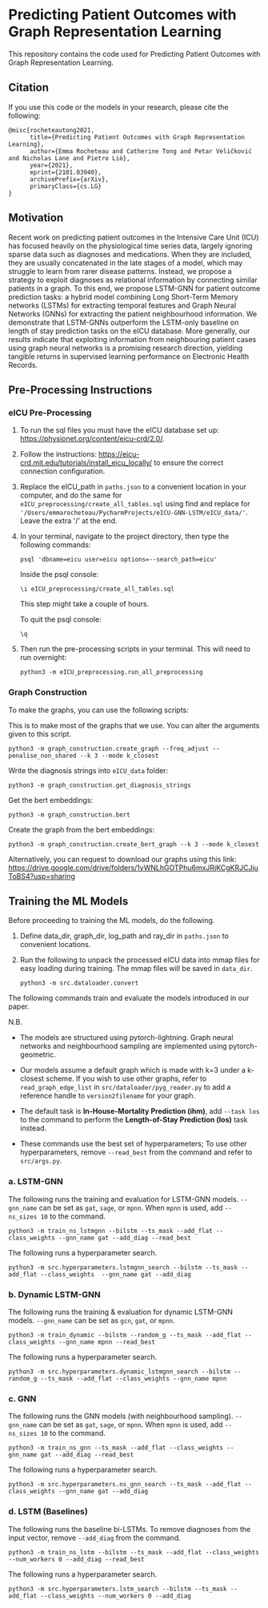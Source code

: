 Predicting Patient Outcomes with Graph Representation Learning
===============================

This repository contains the code used for Predicting Patient Outcomes with Graph Representation Learning. 
 
## Citation
If you use this code or the models in your research, please cite the following:

```
@misc{rocheteautong2021,
      title={Predicting Patient Outcomes with Graph Representation Learning}, 
      author={Emma Rocheteau and Catherine Tong and Petar Veličković and Nicholas Lane and Pietro Liò},
      year={2021},
      eprint={2101.03940},
      archivePrefix={arXiv},
      primaryClass={cs.LG}
}
```

## Motivation
Recent work on predicting patient outcomes in the Intensive Care Unit (ICU) has focused heavily on the physiological time series data, largely ignoring sparse data such as diagnoses and medications. When they are included, they are usually concatenated in the late stages of a model, which may struggle to learn from rarer disease patterns. Instead, we propose a strategy to exploit diagnoses as relational information by connecting similar patients in a graph. To this end, we propose LSTM-GNN for patient outcome prediction tasks: a hybrid model combining Long Short-Term Memory networks (LSTMs) for extracting temporal features and Graph Neural Networks (GNNs) for extracting the patient neighbourhood information. We demonstrate that LSTM-GNNs outperform the LSTM-only baseline on length of stay prediction tasks on the eICU database. More generally, our results indicate that exploiting information from neighbouring patient cases using graph neural networks is a promising research direction, yielding tangible returns in supervised learning performance on Electronic Health Records.


## Pre-Processing Instructions

### eICU Pre-Processing

1) To run the sql files you must have the eICU database set up: https://physionet.org/content/eicu-crd/2.0/. 

2) Follow the instructions: https://eicu-crd.mit.edu/tutorials/install_eicu_locally/ to ensure the correct connection configuration. 

3) Replace the eICU_path in `paths.json` to a convenient location in your computer, and do the same for `eICU_preprocessing/create_all_tables.sql` using find and replace for 
`'/Users/emmarocheteau/PycharmProjects/eICU-GNN-LSTM/eICU_data/'`. Leave the extra '/' at the end.

4) In your terminal, navigate to the project directory, then type the following commands:

    ```
    psql 'dbname=eicu user=eicu options=--search_path=eicu'
    ```
    
    Inside the psql console:
    
    ```
    \i eICU_preprocessing/create_all_tables.sql
    ```
    
    This step might take a couple of hours.
    
    To quit the psql console:
    
    ```
    \q
    ```
    
5) Then run the pre-processing scripts in your terminal. This will need to run overnight:

    ```
    python3 -m eICU_preprocessing.run_all_preprocessing
    ```
    
### Graph Construction

To make the graphs, you can use the following scripts:

This is to make most of the graphs that we use. You can alter the arguments given to this script.
```
python3 -m graph_construction.create_graph --freq_adjust --penalise_non_shared --k 3 --mode k_closest
```
Write the diagnosis strings into `eICU_data` folder:
```
python3 -m graph_construction.get_diagnosis_strings
```
Get the bert embeddings:
```
python3 -m graph_construction.bert
```
Create the graph from the bert embeddings:
```
python3 -m graph_construction.create_bert_graph --k 3 --mode k_closest
```


Alternatively, you can request to download our graphs using this link:
https://drive.google.com/drive/folders/1yWNLhGOTPhu6mxJRjKCgKRJCJjuToBS4?usp=sharing

## Training the ML Models

Before proceeding to training the ML models, do the following.

1) Define data_dir, graph_dir, log_path and ray_dir in `paths.json` to convenient locations.

2) Run the following to unpack the processed eICU data into mmap files for easy loading during training. The mmap files will be saved in `data_dir`.
    ```
    python3 -m src.dataloader.convert
    ```

The following commands train and evaluate the models introduced in our paper.

N.B.

- The models are structured using pytorch-lightning. Graph neural networks and neighbourhood sampling are implemented using pytorch-geometric.

- Our models assume a default graph which is made with k=3 under a k-closest scheme. If you wish to use other graphs, refer to `read_graph_edge_list` in `src/dataloader/pyg_reader.py` to add a reference handle to `version2filename` for your graph. 

- The default task is **In-House-Mortality Prediction (ihm)**, add `--task los` to the command to perform the **Length-of-Stay Prediction (los)** task instead. 

- These commands use the best set of hyperparameters; To use other hyperparameters, remove `--read_best` from the command and refer to `src/args.py`. 

### a. LSTM-GNN
The following runs the training and evaluation for LSTM-GNN models. `--gnn_name` can be set as `gat`, `sage`, or `mpnn`. When `mpnn` is used, add `--ns_sizes 10` to the command.

```
python3 -m train_ns_lstmgnn --bilstm --ts_mask --add_flat --class_weights --gnn_name gat --add_diag --read_best
```

The following runs a hyperparameter search.

```
python3 -m src.hyperparameters.lstmgnn_search --bilstm --ts_mask --add_flat --class_weights  --gnn_name gat --add_diag
```

### b. Dynamic LSTM-GNN
The following runs the training & evaluation for dynamic LSTM-GNN models. `--gnn_name` can be set as `gcn`, `gat`, or `mpnn`.

```
python3 -m train_dynamic --bilstm --random_g --ts_mask --add_flat --class_weights --gnn_name mpnn --read_best
```

The following runs a hyperparameter search.

```
python3 -m src.hyperparameters.dynamic_lstmgnn_search --bilstm --random_g --ts_mask --add_flat --class_weights --gnn_name mpnn
```

### c. GNN
The following runs the GNN models (with neighbourhood sampling). `--gnn_name` can be set as `gat`, `sage`, or `mpnn`. When `mpnn` is used, add `--ns_sizes 10` to the command.

```
python3 -m train_ns_gnn --ts_mask --add_flat --class_weights --gnn_name gat --add_diag --read_best
```

The following runs a hyperparameter search.

```
python3 -m src.hyperparameters.ns_gnn_search --ts_mask --add_flat --class_weights --gnn_name gat --add_diag
```

### d. LSTM (Baselines)
The following runs the baseline bi-LSTMs. To remove diagnoses from the input vector, remove `--add_diag` from the command.
```
python3 -m train_ns_lstm --bilstm --ts_mask --add_flat --class_weights --num_workers 0 --add_diag --read_best
```

The following runs a hyperparameter search.

```
python3 -m src.hyperparameters.lstm_search --bilstm --ts_mask --add_flat --class_weights --num_workers 0 --add_diag
```
